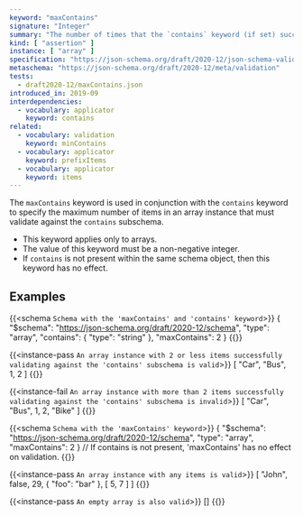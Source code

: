 ```yaml
---
keyword: "maxContains"
signature: "Integer"
summary: "The number of times that the `contains` keyword (if set) successfully validates against the instance must be less than or equal to the given integer."
kind: [ "assertion" ]
instance: [ "array" ]
specification: "https://json-schema.org/draft/2020-12/json-schema-validation.html#section-6.4.4"
metaschema: "https://json-schema.org/draft/2020-12/meta/validation"
tests:
  - draft2020-12/maxContains.json
introduced_in: 2019-09
interdependencies:
  - vocabulary: applicator
    keyword: contains
related:
  - vocabulary: validation
    keyword: minContains
  - vocabulary: applicator
    keyword: prefixItems
  - vocabulary: applicator
    keyword: items
---
```


The `maxContains` keyword is used in conjunction with the `contains` keyword to specify the maximum number of items in an array instance that must validate against the `contains` subschema.
* This keyword applies only to arrays.
* The value of this keyword must be a non-negative integer.
* If `contains` is not present within the same schema object, then this keyword has no effect.

## Examples

{{<schema `Schema with the 'maxContains' and 'contains' keyword`>}}
{
  "$schema": "https://json-schema.org/draft/2020-12/schema",
  "type": "array",
  "contains": { "type": "string" },
  "maxContains": 2
}
{{</schema>}}

{{<instance-pass `An array instance with 2 or less items successfully validating against the 'contains' subschema is valid`>}}
[ "Car", "Bus", 1, 2 ]
{{</instance-pass>}}

{{<instance-fail `An array instance with more than 2 items successfully validating against the 'contains' subschema is invalid`>}}
[ "Car", "Bus", 1, 2, "Bike" ]
{{</instance-fail>}}

{{<schema `Schema with the 'maxContains' keyword`>}}
{
  "$schema": "https://json-schema.org/draft/2020-12/schema",
  "type": "array",
  "maxContains": 2
}
// If contains is not present, 'maxContains' has no effect on validation.
{{</schema>}}

{{<instance-pass `An array instance with any items is valid`>}}
[ "John", false, 29, { "foo": "bar" }, [ 5, 7 ] ]
{{</instance-pass>}}

{{<instance-pass `An empty array is also valid`>}}
[]
{{</instance-pass>}}
